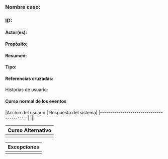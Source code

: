### Nombre caso:
### ID:
#### Actor(es):
#### Propósito:
#### Resumen:
#### Tipo:
#### Referencias cruzadas:
Historias de usuario:

#### Curso normal de los eventos


|Accion del usuario | Respuesta del sistema|
|------------------------------------------|
|||

|Curso Alternativo|
|-----------------|
||


|Excepciones|
|-----------------|
||
